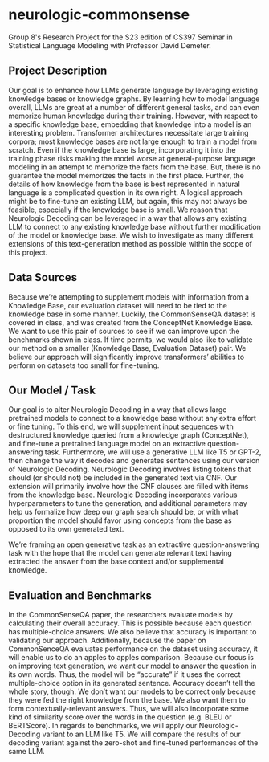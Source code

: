 # neurologic-commonsense
Group 8's Research Project for the S23 edition of CS397 Seminar in Statistical Language Modeling with Professor David Demeter.

## Project Description
Our goal is to enhance how LLMs generate language by leveraging existing knowledge bases or knowledge graphs. By learning how to model language overall, LLMs are great at a number of different general tasks, and can even memorize human knowledge during their training. However, with respect to a specific knowledge base, embedding that knowledge into a model is an interesting problem. Transformer architectures necessitate large training corpora; most knowledge bases are not large enough to train a model from scratch. Even if the knowledge base is large, incorporating it into the training phase risks making the model worse at general-purpose language modeling in an attempt to memorize the facts from the base. But, there is no guarantee the model memorizes the facts in the first place. Further, the details of how knowledge from the base is best represented in natural language is a complicated question in its own right. A logical approach might be to fine-tune an existing LLM, but again, this may not always be feasible, especially if the knowledge base is small. We reason that Neurologic Decoding can be leveraged in a way that allows any existing LLM to connect to any existing knowledge base without further modification of the model or knowledge base. We wish to investigate as many different extensions of this text-generation method as possible within the scope of this project. 


## Data Sources
Because we’re attempting to supplement models with information from a Knowledge Base, our evaluation dataset will need to be tied to the knowledge base in some manner. Luckily, the CommonSenseQA dataset is covered in class, and was created from the ConceptNet Knowledge Base. We want to use this pair of sources to see if we can improve upon the benchmarks shown in class. If time permits, we would also like to validate our method on a smaller (Knowledge Base, Evaluation Dataset) pair. We believe our approach will significantly improve transformers’ abilities to perform on datasets too small for fine-tuning. 


## Our Model / Task
Our goal is to alter Neurologic Decoding in a way that allows large pretrained models to connect to a knowledge base without any extra effort or fine tuning. To this end, we will supplement input sequences with destructured knowledge queried from a knowledge graph (ConceptNet), and fine-tune a pretrained language model on an extractive question-answering task. Furthermore, we will use a generative LLM like T5 or GPT-2, then change the way it decodes and generates sentences using our version of Neurologic Decoding. Neurologic Decoding involves listing tokens that should (or should not) be included in the generated text via CNF. Our extension will primarily involve how the CNF clauses are filled with items from the knowledge base. Neurologic Decoding incorporates various hyperparameters to tune the generation, and additional parameters may help us formalize how deep our graph search should be, or with what proportion the model should favor using concepts from the base as opposed to its own generated text. 

We’re framing an open generative task as an extractive question-answering task with the hope that the model can generate relevant text having extracted the answer from the base context and/or supplemental knowledge. 

## Evaluation and Benchmarks
In the CommonSenseQA paper, the researchers evaluate models by calculating their overall accuracy. This is possible because each question has multiple-choice answers. We also believe that accuracy is important to validating our approach. Additionally, because the paper on CommonSenceQA evaluates performance on the dataset using accuracy, it will enable us to do an apples to apples comparison. Because our focus is on improving text generation, we want our model to answer the question in its own words. Thus, the model will be “accurate” if it uses the correct multiple-choice option in its generated sentence. Accuracy doesn’t tell the whole story, though. We don’t want our models to be correct only because they were fed the right knowledge from the base. We also want them to form contextually-relevant answers. Thus, we will also incorporate some kind of similarity score over the words in the question (e.g. BLEU or BERTScore). In regards to benchmarks, we will apply our Neurologic-Decoding variant to an LLM like T5. We will compare the results of our decoding variant against the zero-shot and fine-tuned performances of the same LLM.

